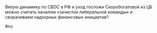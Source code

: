 Вялую динамику по CBDC в РФ и уход госпожи Скоробогатовой из ЦБ можно считать началом «зачистки либеральной команды» и сворачиваем надзорных финансовых инициатив?

#no